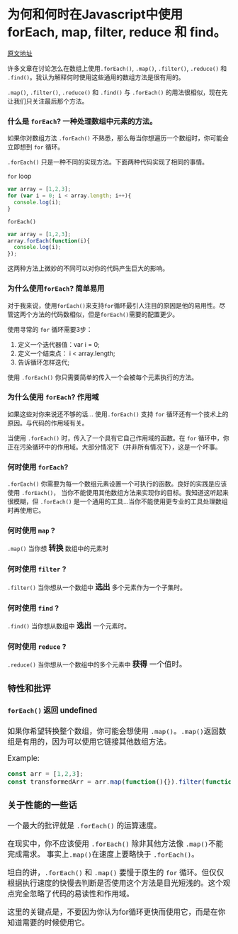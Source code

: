 # 为何和何时在Javascript中使用forEach, map, filter, reduce 和 find。
[原文地址](https://medium.com/@JeffLombardJr/understanding-foreach-map-filter-and-find-in-javascript-f91da93b9f2c)

许多文章在讨论怎么在数组上使用`.forEach()`, `.map()`, `.filter()`, `.reduce()` 和 `.find()`。我认为解释何时使用这些通用的数组方法是很有用的。

`.map()`, `.filter()`, `.reduce()` 和 `.find()` 与 `.forEach()` 的用法很相似，现在先让我们只关注最后那个方法。

### 什么是 `forEach`? 一种处理数组中元素的方法。

如果你对数组方法 `.forEach()` 不熟悉，那么每当你想遍历一个数组时，你可能会立即想到 `for` 循环。

`.forEach()` 只是一种不同的实现方法。下面两种代码实现了相同的事情。

`for` loop

```javascript
var array = [1,2,3];
for (var i = 0; i < array.length; i++){
  console.log(i);
}
```
`forEach()`

```javascript
var array = [1,2,3];
array.forEach(function(i){
  console.log(i);
});
```
这两种方法上微妙的不同可以对你的代码产生巨大的影响。

### 为什么使用`forEach`? 简单易用

对于我来说，使用`forEach()`来支持`for`循环最引人注目的原因是他的易用性。尽管这两个方法的代码数相似，但是`forEach()`需要的配置更少。


使用寻常的 `for` 循环需要3步：

1. 定义一个迭代器值：var i = 0;
2. 定义一个结束点： i < array.length;
3. 告诉循环怎样迭代;

使用 `.forEach()` 你只需要简单的传入一个会被每个元素执行的方法。

### 为什么使用 `forEach`? 作用域

如果这些对你来说还不够的话... 使用`.forEach()` 支持 `for` 循环还有一个技术上的原因。与代码的作用域有关。

当使用 `.forEach()` 时，传入了一个具有它自己作用域的函数。在 `for` 循环中，你正在污染循环中的作用域。大部分情况下（并非所有情况下），这是一个坏事。

### 何时使用 `forEach`?

`.forEach()` 你需要为每一个数组元素设置一个可执行的函数。良好的实践是应该使用 `.forEach()`， 当你不能使用其他数组方法来实现你的目标。我知道这听起来很模糊，但 `.forEach()` 是一个通用的工具...当你不能使用更专业的工具处理数组时再使用它。

### 何时使用 `map` ?

`.map()` 当你想 <big>**转换**</big> 数组中的元素时

### 何时使用 `filter` ?

`.filter()` 当你想从一个数组中 <big>**选出**</big> 多个元素作为一个子集时。

### 何时使用 `find` ?

`.find()` 当你想从数组中 <big>**选出**</big> 一个元素时。

### 何时使用 `reduce` ?

`.reduce()` 当你想从一个数组中的多个元素中 <big>**获得**</pig> 一个值时。

### 特性和批评
#### `forEach()` 返回 undefined

如果你希望转换整个数组，你可能会想使用 `.map()`。`.map()`返回数组是有用的，因为可以使用它链接其他数组方法。

Example:
```javascript
const arr = [1,2,3];
const transformedArr = arr.map(function(){}).filter(function(){});
```
### 关于性能的一些话

一个最大的批评就是 `.forEach()` 的运算速度。

在现实中，你不应该使用 `.forEach()` 除非其他方法像 `.map()`不能完成需求。 事实上`.map()`在速度上要略快于 `.forEach()`。

坦白的讲，`.forEach()` 和 `.map()` 要慢于原生的 `for` 循环。但仅仅根据执行速度的快慢去判断是否使用这个方法是目光短浅的。这个观点完全忽略了代码的易读性和作用域。

这里的关键点是，不要因为你认为for循环更快而使用它，而是在你知道需要的时候使用它。
